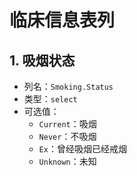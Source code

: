 # 临床信息表列

## 1. 吸烟状态

* 列名：`Smoking.Status`
* 类型：`select`
* 可选值：
  * `Current`：吸烟
  * `Never`：不吸烟
  * `Ex`：曾经吸烟已经戒烟
  * `Unknown`：未知
